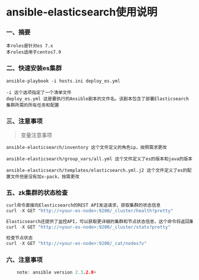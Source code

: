 ansible-elasticsearch使用说明
=================


### 一、摘要

    本roles是针对es 7.x
    本roles适用于centos7.9


### 二、快速安装es集群

    ansible-playbook -i hosts.ini deploy_es.yml

    -i 这个选项指定了一个清单文件
    deploy_es.yml 这是要执行的Ansible剧本的文件名。该剧本包含了部署Elasticsearch集群所需的所有任务和配置
    

    


### 三、注意事项

>  变量注意事项

    ansible-elasticsearch/inventory 这个文件定义的角色ip，按照需求更改

    ansible-elasticsearch/group_vars/all.yml 这个文件定义了es的版本和java的版本

    ansible-elasticsearch/templates/elasticsearch.yml.j2 这个文件定义了es的配置文件但是没有加x-pack，按需更改

    






### 五、zk集群的状态检查

```cpp
curl命令直接向Elasticsearch的REST API发送请求，获取集群的状态信息
curl -X GET "http://<your-es-node>:9200/_cluster/health?pretty"

Elasticsearch还提供了监控API，可以获取更详细的集群和节点状态信息，这个命令将返回集群的统计信息，包括节点数量、索引数量、分片状态等
curl -X GET "http://<your-es-node>:9200/_cluster/stats?pretty"

检查节点状态
curl -X GET "http://<your-es-node>:9200/_cat/nodes?v"

```





### 六、注意事项

```cpp
    note: ansible version 2.3.2.0+
```
